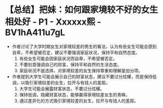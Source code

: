 # 【总结】把妹：如何跟家境较不好的女生相处好 - P1 - Xxxxxx熙 - BV1hA411u7gL

-   作者讨论了大学时期女生对家境较差的男生的看法，认为有些女生可能会感到自卑，不希望被否定，建议不要强调家庭状况，保持平和自然态度。
    1.  有些女生可能会因家庭状况而自卑，不希望被否定。
    2.  不要刻意强调自己的财富，保持平和自然的生活态度。
    3.  家庭状况不是选择，对家境较差的女生保持尊重和理解是加分项。
-   作者提到大学生可能会展示自己的财富状态，建议不要过分炫耀，而是保持低调，以吸引家境较差的女生，拉开与有钱人的差距。
    1.  大学生可能会展露财富状态，不要过分炫耀。
    2.  保持低调，隐藏财富状态，能够赢得家境较差女生的青睐。
    3.  通过差异化的方式吸引家境较差的女生，拉开与有钱人的差距。